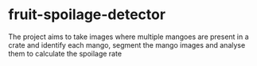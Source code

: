 # fruit-spoilage-detector

The project aims to take images where multiple mangoes are present in a crate and identify each mango, segment the mango images and analyse them to calculate the spoilage rate
